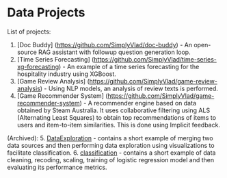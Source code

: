 # Data Projects

List of projects:
1. [Doc Buddy] (https://github.com/SimplyVlad/doc-buddy) - Аn open-source RAG assistant with followup question generation loop.
2. [Time Series Forecasting] (https://github.com/SimplyVlad/time-series-xg-forecasting) - An example of a time series forecasting for the hospitality industry using XGBoost.
3. [Game Review Analysis] (https://github.com/SimplyVlad/game-review-analysis) - Using NLP models, an analysis of review texts is performed.
4. [Game Recommender System] (https://github.com/SimplyVlad/game-recommender-system) - A recommender engine based on data obtained by Steam Australia. It uses collaborative filtering using ALS (Alternating Least Squares) to obtain top recommendations of items to users and item-to-item similarities. This is done using Implicit feedback.


(Archived):
5. [DataExploration](https://gitlab.com/SimplyVlad/data-science/blob/master/DataExploration.ipynb) - contains a short example of merging two data sources and then performing data exploration using visualizations to facilitate classification.
6. [classification](https://gitlab.com/SimplyVlad/data-science/blob/master/classification.ipynb) - contains a short example of data cleaning, recoding, scaling, training of logistic regression model and then evaluating its performance metrics.